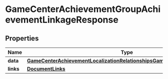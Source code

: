 

# GameCenterAchievementGroupAchievementLinkageResponse


## Properties

| Name | Type | Description | Notes |
|------------ | ------------- | ------------- | -------------|
|**data** | [**GameCenterAchievementLocalizationRelationshipsGameCenterAchievementData**](GameCenterAchievementLocalizationRelationshipsGameCenterAchievementData.md) |  |  |
|**links** | [**DocumentLinks**](DocumentLinks.md) |  |  |



